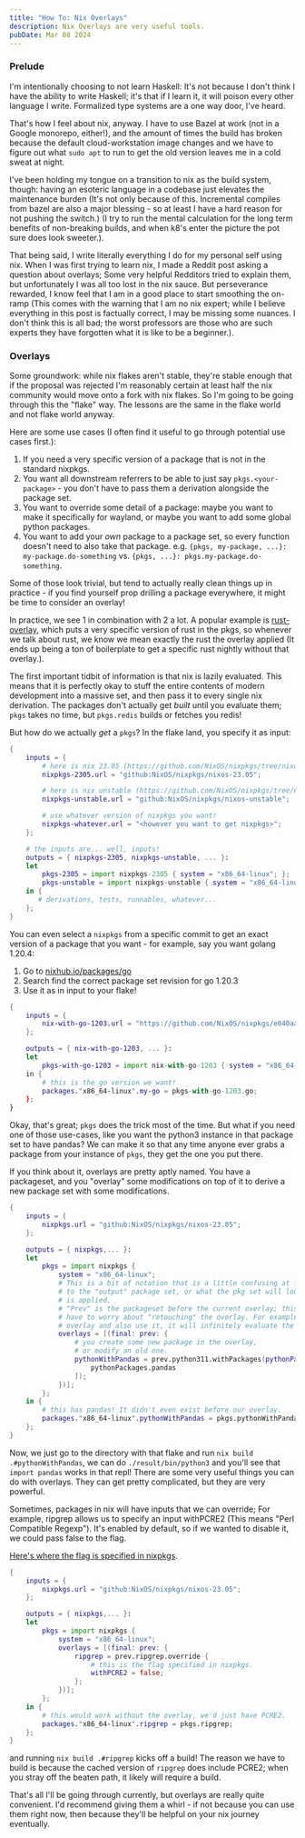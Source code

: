 ```yaml
---
title: "How To: Nix Overlays"
description: Nix Overlays are very useful tools.
pubDate: Mar 08 2024
---
```


### Prelude

I'm intentionally choosing to not learn Haskell: It's not because I don't think I have the ability to write Haskell; it's that if I learn it, it will poison every other language I write. Formalized type systems are a one way door, I've heard.

That's how I feel about nix, anyway. I have to use Bazel at work (not in a Google monorepo, either!), and the amount of times the build has broken because the default cloud-workstation image changes and we have to figure out what `sudo apt` to run to get the old version leaves me in a cold sweat at night. 

I've been holding my tongue on a transition to nix as the build system, though: having an esoteric language in a codebase just elevates the maintenance burden (It's not only because of this. Incremental compiles from bazel are also a major blessing - so at least I have a hard reason for not pushing the switch.) (I try to run the mental calculation for the long term benefits of non-breaking builds, and when k8's enter the picture the pot sure does look sweeter.).

That being said, I write literally everything I do for my personal self using nix. When I was first trying to learn nix, I made a Reddit post asking a question about overlays; Some very helpful Redditors tried to explain them, but unfortunately I was all too lost in the nix sauce. But perseverance rewarded, I know feel that I am in a good place to start smoothing the on-ramp (This comes with the warning that I am no nix expert; while I believe everything in this post is factually correct, I may be missing some nuances. I don't think this is all bad; the worst professors are those who are such experts they have forgotten what it is like to be a beginner.).
### Overlays

Some groundwork: while nix flakes aren't stable, they're stable enough that if the proposal was rejected I'm reasonably certain at least half the nix community would move onto a fork with nix flakes. So I'm going to be going through this the "flake" way. The lessons are the same in the flake world and not flake world anyway.

Here are some use cases (I often find it useful to go through potential use cases first.): 

1. If you need a very specific version of a package that is not in the standard nixpkgs.
2. You want all downstream referrers to be able to just say `pkgs.<your-package>` - you don't have to pass them a derivation alongside the package set. 
3. You want to override some detail of a package: maybe you want to make it specifically for wayland, or maybe you want to add some global python packages.
4. You want to add your _own_ package to a package set, so every function doesn't need to also take that package. e.g. `{pkgs, my-package, ...}: my-package.do-something` vs. `{pkgs, ...}: pkgs.my-package.do-something`. 

Some of those look trivial, but tend to actually really clean things up in practice - if you find yourself prop drilling a package everywhere, it might be time to consider an overlay!

In practice, we see 1 in combination with 2 a lot. A popular example is [rust-overlay](https://github.com/oxalica/rust-overlay), which puts a very specific version of rust in the pkgs, so whenever we talk about rust, we know we mean exactly the rust the overlay applied (It ends up being a ton of boilerplate to get a specific rust nightly without that overlay.).

The first important tidbit of information is that nix is lazily evaluated. This means that it is perfectly okay to stuff the entire contents of modern development into a massive set, and then pass it to every single nix derivation. The packages don't actually get _built_ until you evaluate them; `pkgs` takes no time, but `pkgs.redis` builds or fetches you redis!

But how do we actually _get_ a `pkgs`? In the flake land, you specify it as input:

```nix
{
    inputs = {
        # here is nix 23.05 (https://github.com/NixOS/nixpkgs/tree/nixos-23.05)
        nixpkgs-2305.url = "github:NixOS/nixpkgs/nixos-23.05";

        # here is nix unstable (https://github.com/NixOS/nixpkgs/tree/nixos-unstable)
        nixpkgs-unstable.url = "github:NixOS/nixpkgs/nixos-unstable";

        # use whatever version of nixpkgs you want!
        nixpkgs-whatever.url = "<however you want to get nixpkgs>";
    };

    # the inputs are... well, inputs!
    outputs = { nixpkgs-2305, nixpkgs-unstable, ... }: 
    let
        pkgs-2305 = import nixpkgs-2305 { system = "x86_64-linux"; };
        pkgs-unstable = import nixpkgs-unstable { system = "x86_64-linux"; };
    in {
       # derivations, tests, runnables, whatever... 
    };
}
```

You can even select a `nixpkgs` from a specific commit to get an exact version of a package that you want - for example, say you want golang 1.20.4: 

1. Go to [nixhub.io/packages/go](https://nixhub.io/packages/go)
2. Search find the correct package set revision for go 1.20.3
3. Use it as in input to your flake!


```nix
{
    inputs = {
        nix-with-go-1203.url = "https://github.com/NixOS/nixpkgs/e040aab15638aaf8d0786894851a2b1ca09a7baf";
    };

    outputs = { nix-with-go-1203, ... }: 
    let
        pkgs-with-go-1203 = import nix-with-go-1203 { system = "x86_64-linux"; };
    in {
        # this is the go version we want!
        packages."x86_64-linux".my-go = pkgs-with-go-1203.go;
    };
}
```

Okay, that's great; `pkgs` does the trick most of the time. But what if you need one of those use-cases, like you want the python3 instance in that package set to have pandas? We can make it so that any time anyone ever grabs a package from your instance of `pkgs`, they get the one you put there.

If you think about it, overlays are pretty aptly named. You have a packageset, and you "overlay" some modifications on top of it to derive a new package set with some modifications.

```nix
{
    inputs = {
        nixpkgs.url = "github:NixOS/nixpkgs/nixos-23.05";
    };

    outputs = { nixpkgs,... }: 
    let
        pkgs = import nixpkgs { 
            system = "x86_64-linux"; 
            # This is a bit of notation that is a little confusing at first. `final` refers 
            # to the "output" package set, or what the pkg set will look like after the overlay
            # is applied. 
            # "Prev" is the packageset before the current overlay; this is helpful because we don't
            # have to worry about "retouching" the overlay. For example, if we set `final.a` in the
            # overlay and also use it, it will infinitely evaluate the overlay.
            overlays = [(final: prev: {
                # you create some new package in the overlay,
                # or modify an old one.
                pythonWithPandas = prev.python311.withPackages(pythonPackages: [ 
                    pythonPackages.pandas 
                ]);
            })];
        };
    in {
        # this has pandas! It didn't even exist before our overlay.
        packages."x86_64-linux".pythonWithPandas = pkgs.pythonWithPandas;
    };
}
```

Now, we just go to the directory with that flake and run `nix build .#pythonWithPandas`, we can do `./result/bin/python3`  and you'll see that `import pandas` works in that repl! There are some very useful things you can do with overlays. They can get pretty complicated, but they are very powerful.

Sometimes, packages in nix will have inputs that we can override; For example, ripgrep allows us to specify an input withPCRE2 (This means "Perl Compatible Regexp"). It's enabled by default, so if we wanted to disable it, we could pass false to the flag.

[Here's where the flag is specified in nixpkgs](https://github.com/NixOS/nixpkgs/blob/de66856bf823415928efe2088c1cc125fce7fffc/pkgs/tools/text/ripgrep/default.nix#L8C3-L8C12).


```nix
{
    inputs = {
        nixpkgs.url = "github:NixOS/nixpkgs/nixos-23.05";
    };

    outputs = { nixpkgs,... }: 
    let
        pkgs = import nixpkgs { 
            system = "x86_64-linux"; 
            overlays = [(final: prev: {
                ripgrep = prev.ripgrep.override {
                    # this is the flag specified in nixpkgs.
                    withPCRE2 = false;
                };
            })];
        };
    in {
        # this would work without the overlay, we'd just have PCRE2.
        packages."x86_64-linux".ripgrep = pkgs.ripgrep;
    };
}
```

and running `nix build .#ripgrep` kicks off a build! The reason we have to build is because the cached version of `ripgrep` does include PCRE2; when you stray off the beaten path, it likely will require a build. 

That's all I'll be going through currently, but overlays are really quite convenient. I'd recommend giving them a whirl - if not because you can use them right now, then because they'll be helpful on your nix journey eventually.


